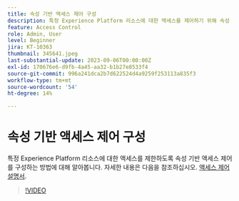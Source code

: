 ```yaml
---
title: 속성 기반 액세스 제어 구성
description: 특정 Experience Platform 리소스에 대한 액세스를 제어하기 위해 속성 기반 액세스 제어를 구성하는 방법에 대해 알아봅니다.
feature: Access Control
role: Admin, User
level: Beginner
jira: KT-10363
thumbnail: 345641.jpeg
last-substantial-update: 2023-09-06T00:00:00Z
exl-id: 170676e6-d9fb-4a45-aa32-b1b27e8533f4
source-git-commit: 996a241dca2b7d622524d4a9259f253113a835f3
workflow-type: tm+mt
source-wordcount: '54'
ht-degree: 14%

---
```


# 속성 기반 액세스 제어 구성

특정 Experience Platform 리소스에 대한 액세스를 제한하도록 속성 기반 액세스 제어를 구성하는 방법에 대해 알아봅니다. 자세한 내용은 다음을 참조하십시오. [액세스 제어 설명서](https://experienceleague.adobe.com/docs/experience-platform/access-control/abac/overview.html).

>[!VIDEO](https://video.tv.adobe.com/v/345641?learn=on)
